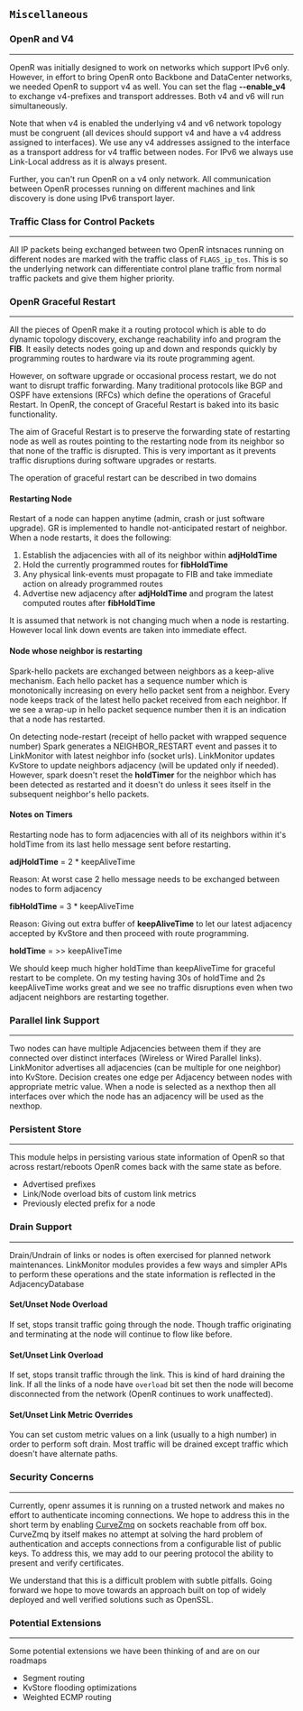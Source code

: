 `Miscellaneous`
---------------

### OpenR and V4
---

OpenR was initially designed to work on networks which support IPv6 only.
However, in effort to bring OpenR onto Backbone and DataCenter networks, we
needed OpenR to support v4 as well. You can set the flag **--enable_v4** to
exchange v4-prefixes and transport addresses. Both v4 and v6 will run
simultaneously.

Note that when v4 is enabled the underlying v4 and v6 network topology must be
congruent (all devices should support v4 and have a v4 address assigned to
interfaces). We use any v4 addresses assigned to the interface as a transport
address for v4 traffic between nodes. For IPv6 we always use Link-Local
address as it is always present.

Further, you can't run OpenR on a v4 only network. All communication between
OpenR processes running on different machines and link discovery is done using
IPv6 transport layer.

### Traffic Class for Control Packets
---

All IP packets being exchanged between two OpenR intsnaces running on different
nodes are marked with the traffic class of `FLAGS_ip_tos`. This is so the
underlying network can differentiate control plane traffic from normal traffic
packets and give them higher priority.

### OpenR Graceful Restart
---

All the pieces of OpenR make it a routing protocol which is able to do
dynamic topology discovery, exchange reachability info and program the **FIB**. It
easily detects nodes going up and down and responds quickly by programming routes
to hardware via its route programming agent.

However, on software upgrade or occasional process restart, we do not want to
disrupt traffic forwarding. Many traditional protocols like BGP and OSPF
have extensions (RFCs) which define the operations of Graceful Restart. In
OpenR, the concept of Graceful Restart is baked into its basic functionality.

The aim of Graceful Restart is to preserve the forwarding state of restarting
node as well as routes pointing to the restarting node from its neighbor so that
none of the traffic is disrupted. This is very important as it prevents traffic
disruptions during software upgrades or restarts.

The operation of graceful restart can be described in two domains

#### Restarting Node
Restart of a node can happen anytime (admin, crash or just software upgrade). GR
is implemented to handle not-anticipated restart of neighbor. When a node
restarts, it does the following:

1. Establish the adjacencies with all of its neighbor within **adjHoldTime**
2. Hold the currently programmed routes for **fibHoldTime**
3. Any physical link-events must propagate to FIB and take immediate action on
   already programmed routes
4. Advertise new adjacency after **adjHoldTime** and program the latest computed
   routes after **fibHoldTime**

It is assumed that network is not changing much when a node is restarting.
However local link down events are taken into immediate effect.

#### Node whose neighbor is restarting
Spark-hello packets are exchanged between neighbors as a keep-alive mechanism.
Each hello packet has a sequence number which is monotonically increasing on
every hello packet sent from a neighbor. Every node keeps track of the latest hello
packet received from each neighbor. If we see a wrap-up in hello packet sequence
number then it is an indication that a node has restarted.

On detecting node-restart (receipt of hello packet with wrapped sequence number)
Spark generates a NEIGHBOR_RESTART event and passes it to LinkMonitor with
latest neighbor info (socket urls). LinkMonitor updates KvStore to update
neighbors adjacency (will be updated only if needed). However, spark doesn't
reset the **holdTimer** for the neighbor which has been detected as restarted
and it doesn't do unless it sees itself in the subsequent neighbor's hello
packets.

#### Notes on Timers
Restarting node has to form adjacencies with all of its neighbors within it's
holdTime from its last hello message sent before restarting.

**adjHoldTime** = 2 * keepAliveTime

Reason: At worst case 2 hello message needs to be exchanged between nodes to
form adjacency

**fibHoldTime** = 3 * keepAliveTime

Reason: Giving out extra buffer of **keepAliveTime** to let our latest adjacency
accepted by KvStore and then proceed with route programming.

**holdTime** = >> keepAliveTime

We should keep much higher holdTime than keepAliveTime for graceful restart to
be complete. On my testing having 30s of holdTime and 2s keepAliveTime works
great and we see no traffic disruptions even when two adjacent neighbors are
restarting together.

### Parallel link Support
---

Two nodes can have multiple Adjacencies between them if they are connected
over distinct interfaces (Wireless or Wired Parallel links). LinkMonitor
advertises all adjacencies (can be multiple for one neighbor) into KvStore.
Decision creates one edge per Adjacency between nodes with appropriate metric
value. When a node is selected as a nexthop then all interfaces over which the node
has an adjacency will be used as the nexthop.

### Persistent Store
---

This module helps in persisting various state information of OpenR so that
across restart/reboots OpenR comes back with the same state as before.

- Advertised prefixes
- Link/Node overload bits of custom link metrics
- Previously elected prefix for a node

### Drain Support
---

Drain/Undrain of links or nodes is often exercised for planned network
maintenances. LinkMonitor modules provides a few ways and simpler APIs to perform
these operations and the state information is reflected in the AdjacencyDatabase

#### Set/Unset Node Overload

If set, stops transit traffic going through the node. Though traffic originating
and terminating at the node will continue to flow like before.

#### Set/Unset Link Overload

If set, stops transit traffic through the link. This is kind of hard draining the
link. If all the links of a node have `overload` bit set then the node will become
disconnected from the network (OpenR continues to work unaffected).

#### Set/Unset Link Metric Overrides

You can set custom metric values on a link (usually to a high number) in order to
perform soft drain. Most traffic will be drained except traffic which doesn't
have alternate paths.

### Security Concerns
---

Currently, openr assumes it is running on a trusted network and makes no effort
to authenticate incoming connections. We hope to address this in the short term
by enabling [CurveZmq](http://curvezmq.org/) on sockets reachable from off box.
CurveZmq by itself makes no attempt at solving the hard problem of
authentication and accepts connections from a configurable list of public keys.
To address this, we may add to our peering protocol the ability to present and
verify certificates.

We understand that this is a difficult problem with subtle pitfalls. Going
forward we hope to move towards an approach built on top of widely deployed and
well verified solutions such as OpenSSL.


### Potential Extensions
---

Some potential extensions we have been thinking of and are on our roadmaps

- Segment routing
- KvStore flooding optimizations
- Weighted ECMP routing
